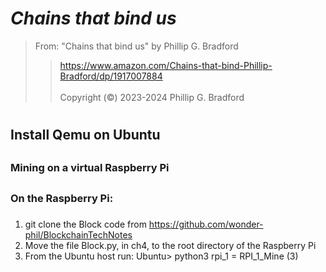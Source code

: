 # *Chains that bind us*<br>  

> From: "Chains that bind us" by Phillip G. Bradford <br>  
>>  https://www.amazon.com/Chains-that-bind-Phillip-Bradford/dp/1917007884 <br>  
> Copyright (&copy;) 2023-2024 Phillip G. Bradford <br>   

#
## Install Qemu on Ubuntu
##
##
##
##
##
### Mining on a virtual Raspberry Pi
##
### On the Raspberry Pi:
###
 1. git clone the Block code from https://github.com/wonder-phil/BlockchainTechNotes 
 2. Move the file Block.py, in ch4, to the root directory of the Raspberry Pi
 3. From the Ubuntu host run:
   Ubuntu> python3 rpi_1 = RPI_1_Mine (3)
##

